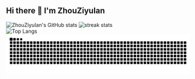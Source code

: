 ## Hi there 👋 I'm ZhouZiyuIan
![ZhouZiyuIan's GitHub stats](https://github-readme-stats.vercel.app/api?username=ZhouZiyuIan&theme=transparent&show_icons=true&hide_border=true&show=reviews,discussions_started&number_format=long&count_private=true)
![streak stats](https://streak-stats.demolab.com?user=ZhouZiyuIan&theme=transparent&hide_border=true)  
![Top Langs](https://github-readme-stats.vercel.app/api/top-langs/?username=ZhouZiyuIan&theme=transparent&hide_border=true)  
<picture>
  <source media="(prefers-color-scheme: dark)" srcset="https://raw.githubusercontent.com/ZhouZiyuIan/ZhouZiyuIan/output/github-contribution-grid-snake-dark.svg">
  <source media="(prefers-color-scheme: light)" srcset="https://raw.githubusercontent.com/ZhouZiyuIan/ZhouZiyuIan/output/github-contribution-grid-snake.svg">
  <img alt="github contribution grid snake animation" src="https://raw.githubusercontent.com/ZhouZiyuIan/ZhouZiyuIan/output/github-contribution-grid-snake.svg">
</picture>
<!--
**ZhouZiyuIan/zhouziyuian** is a ✨ _special_ ✨ repository because its `README.md` (this file) appears on your GitHub profile.

Here are some ideas to get you started:

- 🔭 I’m currently working on ...
- 🌱 I’m currently learning ...
- 👯 I’m looking to collaborate on ...
- 🤔 I’m looking for help with ...
- 💬 Ask me about ...
- 📫 How to reach me: ...
- 😄 Pronouns: ...
- ⚡ Fun fact: ...
-->
